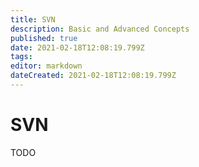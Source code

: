 ```yaml
---
title: SVN
description: Basic and Advanced Concepts
published: true
date: 2021-02-18T12:08:19.799Z
tags: 
editor: markdown
dateCreated: 2021-02-18T12:08:19.799Z
---
```


# SVN

TODO